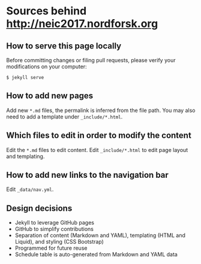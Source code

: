 # Sources behind http://neic2017.nordforsk.org

## How to serve this page locally

Before committing changes or filing pull requests, please verify your
modifications on your computer:
```
$ jekyll serve
```


## How to add new pages

Add new `*.md` files, the permalink is inferred from the file path. You may also need to add a template under `_include/*.html`.


## Which files to edit in order to modify the content

Edit the `*.md` files to edit content. Edit `_include/*.html` to edit page layout and templating.


## How to add new links to the navigation bar

Edit `_data/nav.yml`.


## Design decisions

- Jekyll to leverage GitHub pages
- GitHub to simplify contributions
- Separation of content (Markdown and YAML), templating (HTML and Liquid), and styling (CSS Bootstrap)
- Programmed for future reuse
- Schedule table is auto-generated from Markdown and YAML data

